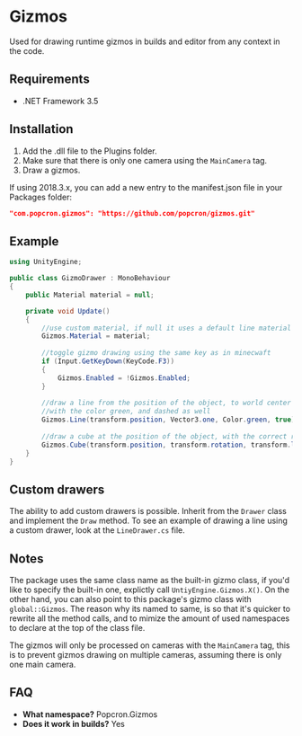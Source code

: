 # Gizmos
Used for drawing runtime gizmos in builds and editor from any context in the code.

## Requirements
- .NET Framework 3.5

## Installation
1. Add the .dll file to the Plugins folder.
2. Make sure that there is only one camera using the `MainCamera` tag.
3. Draw a gizmos.

If using 2018.3.x, you can add a new entry to the manifest.json file in your Packages folder:
```json
"com.popcron.gizmos": "https://github.com/popcron/gizmos.git"
```

## Example
```cs
using UnityEngine;

public class GizmoDrawer : MonoBehaviour
{
    public Material material = null;

    private void Update()
    {
        //use custom material, if null it uses a default line material
        Gizmos.Material = material;
        
        //toggle gizmo drawing using the same key as in minecwaft
        if (Input.GetKeyDown(KeyCode.F3))
        {
            Gizmos.Enabled = !Gizmos.Enabled;
        }
        
        //draw a line from the position of the object, to world center
        //with the color green, and dashed as well
        Gizmos.Line(transform.position, Vector3.one, Color.green, true);
        
        //draw a cube at the position of the object, with the correct rotation and scale
        Gizmos.Cube(transform.position, transform.rotation, transform.lossyScale);
    }
}
```

## Custom drawers
The ability to add custom drawers is possible. Inherit from the `Drawer` class and implement the `Draw` method. To see an example of drawing a line using a custom drawer, look at the `LineDrawer.cs` file.

## Notes
The package uses the same class name as the built-in gizmo class, if you'd like to specify the built-in one, explictly call `UntiyEngine.Gizmos.X()`. On the other hand, you can also point to this package's gizmo class with `global::Gizmos`. The reason why its named to same, is so that it's quicker to rewrite all the method calls, and to mimize the amount of used namespaces to declare at the top of the class file.

The gizmos will only be processed on cameras with the `MainCamera` tag, this is to prevent gizmos drawing on multiple cameras, assuming there is only one main camera.

## FAQ
- **What namespace?** Popcron.Gizmos
- **Does it work in builds?** Yes
